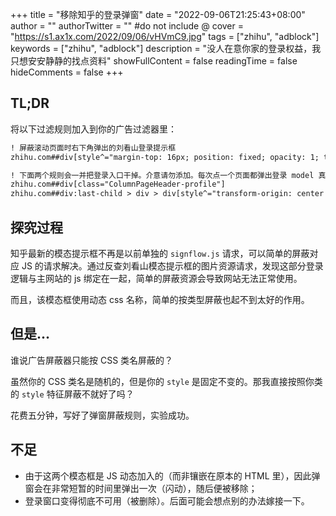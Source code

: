 +++
title = "移除知乎的登录弹窗"
date = "2022-09-06T21:25:43+08:00"
author = ""
authorTwitter = "" #do not include @
cover = "https://s1.ax1x.com/2022/09/06/vHVmC9.jpg"
tags = ["zhihu", "adblock"]
keywords = ["zhihu", "adblock"]
description = "没人在意你家的登录权益，我只想安安静静的找点资料"
showFullContent = false
readingTime = false
hideComments = false
+++

## TL;DR
将以下过滤规则加入到你的广告过滤器里：
```html
! 屏蔽滚动页面时右下角弹出的刘看山登录提示框
zhihu.com##div[style^="margin-top: 16px; position: fixed; opacity: 1; transform: translateY"]

! 下面两个规则会一并把登录入口干掉。介意请勿添加。每次点一个页面都弹出登录 model 真是太烦人了...
zhihu.com##div[class="ColumnPageHeader-profile"]
zhihu.com##div:last-child > div > div[style^="transform-origin: center bottom; margin-top: -8px; opacity: 1; transform: none;"]
```

## 探究过程
知乎最新的模态提示框不再是以前单独的 ``signflow.js`` 请求，可以简单的屏蔽对应 JS 的请求解决。通过反查刘看山模态提示框的图片资源请求，发现这部分登录逻辑与主网站的 js 绑定在一起，简单的屏蔽资源会导致网站无法正常使用。

而且，该模态框使用动态 css 名称，简单的按类型屏蔽也起不到太好的作用。

## 但是...
谁说广告屏蔽器只能按 CSS 类名屏蔽的？

虽然你的 CSS 类名是随机的，但是你的 ``style`` 是固定不变的。那我直接按照你类的 ``style`` 特征屏蔽不就好了吗？

花费五分钟，写好了弹窗屏蔽规则，实验成功。

## 不足
- 由于这两个模态框是 JS 动态加入的（而非镶嵌在原本的 HTML 里），因此弹窗会在非常短暂的时间里弹出一次（闪动），随后便被移除；
- 登录窗口变得彻底不可用（被删除）。后面可能会想点别的办法嫁接一下。